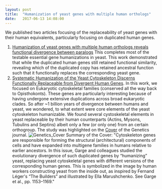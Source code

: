 ```yaml
---
layout: post
title:  "Humanization of yeast genes with multiple human orthologs"
date:   2017-06-13 14:08:00
---
```

We published two articles focusing of the replaceability of yeast genes with their human equivalents, particularly focusing on duplicated human genes. 
1. [Humanization of yeast genes with multiple human orthologs reveals functional divergence between paralogs](https://journals.plos.org/plosbiology/article?id=10.1371/journal.pbio.3000627) This completes most of the testable essential gene humanizations in yeast. This work demonstrated that while the duplicated human genes still retained functional similarity, revealing which of the duplicated copy has retained ancestral function such that it functionally replaces the corresponding yeast gene.
2. [Systematic Humanization of the Yeast Cytoskeleton Discerns Functionally Replaceable from Divergent Human Genes](https://www.genetics.org/content/215/4/1153?iss=4). In this work, we focused on Eukaryotic cytoskeletal families (conserved all the way back to Opisthokonts). These genes are particularly interesting because of having undergone extensive duplications across broad eukaryotic clades. So after ~1 billion years of divergence between humans and yeast, we wondered, to what extent were core elements of the yeast cytoskeleton humanizable. We found several cystoskeletal elements in yeast replaceable by their human counterparts (Actins, Mysons, Tubulins and Septins) albeit only a few (or only one) from an certain orthogroup. The study was highlighted on the [Cover](https://www.genetics.org/content/215/4.cover-expansion) of the Genetics journal. 
![Genetics_Cover](https://user-images.githubusercontent.com/28112083/89579342-9aafc980-d801-11ea-90b9-0b7b59e319c2.jpg)
Summary of the Cover: 
"Cytoskeleton genes are responsible for forming the structural (architectural) components of cells and have expanded into multigene families in humans relative to earlier ancestors. In this issue, Garge and colleagues studied the evolutionary divergence of such duplicated genes by “humanizing” yeast, replacing yeast cytoskeletal genes with different versions of the corresponding human genes. This is symbolized in the image by human workers constructing yeast from the inside out, as inspired by Fernand Léger's “The Builders” and illustrated by Ella Marushchenko. See Garge et al., pp. 1153–1169."

